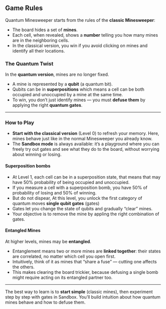 ## Game Rules

Quantum Minesweeper starts from the rules of the **classic Minesweeper**:  
- The board hides a set of **mines**.  
- Each cell, when revealed, shows a **number** telling you how many mines are in the neighboring cells.  
- In the classical version, you win if you avoid clicking on mines and identify all their locations.

### The Quantum Twist
In the **quantum version**, mines are no longer fixed.  
- A mine is represented by a **qubit** (a quantum bit).  
- Qubits can be in **superpositions** which means a cell can be both occupied and unoccupied by a mine at the same time.  
- To win, you don’t just identify mines — you must **defuse them** by applying the right **quantum gates**.

---

### How to Play
- **Start with the classical version** (Level 0) to refresh your memory. Here, mines behave just like in the normal Minesweeper you already know.  
- The **Sandbox mode** is always available: it’s a playground where you can freely try out gates and see what they do to the board, without worrying about winning or losing.  

#### Superposition bombs
- At Level 1, each cell can be in a superposition state, that means that may have 50% probability of being occupied and unoccupied. 
- If you measure a cell with a superposition bomb, you have 50% of probability of losing and 50% of winning. 
- But do not dispear, At this level, you unlock the first category of quantum moves **single qubit gates** (gates)
- Gates let you change the state of qubits and gradually “clear” mines.  
- Your objective is to remove the mine by appling the right combination of gates.

#### Entangled Mines
At higher levels, mines may be **entangled**.  
- Entanglement means two or more mines are **linked together**: their states are correlated, no matter which cell you open first.  
- Intuitively, think of it as mines that “share a fuse” — cutting one affects the others.  
- This makes clearing the board trickier, because defusing a single bomb might require acting on its entangled partner too.  

---

The best way to learn is to **start simple** (classic mines), then experiment step by step with gates in Sandbox. 
You’ll build intuition about how quantum mines behave and how to defuse them.  
